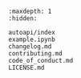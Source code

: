 ```{include} ../README.md
```

```{toctree}
:maxdepth: 1
:hidden:

autoapi/index
example.ipynb
changelog.md
contributing.md
code_of_conduct.md
LICENSE.md
```
